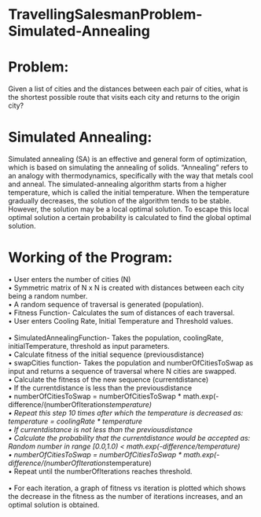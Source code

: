 # TravellingSalesmanProblem-Simulated-Annealing

# Problem:
Given a list of cities and the distances between each pair of cities, what is the shortest possible route that visits each city and returns to the origin city?

# Simulated Annealing:
Simulated annealing (SA) is an effective and general form of optimization, which is based on simulating the annealing of solids. “Annealing” refers to an analogy with thermodynamics, specifically with the way that metals cool and anneal. The simulated-annealing algorithm starts from a higher temperature, which is called the initial temperature. When the temperature gradually decreases, the solution of the algorithm tends to be stable. However, the solution may be a local optimal solution. To escape this local optimal solution a certain probability is calculated to find the global optimal solution.

# Working of the Program:
•	User enters the number of cities (N) </br>
•	Symmetric matrix of N x N is created with distances between each city being a random number.</br>
•	A random sequence of traversal is generated (population). </br>
•	Fitness Function- Calculates the sum of distances of each traversal. </br>
•	User enters Cooling Rate, Initial Temperature and Threshold values.</br>
</br>
•	SimulatedAnnealingFunction- Takes the population, coolingRate, initialTemperature, threshold as input parameters. </br>
    •	Calculate fitness of the initial sequence (previousdistance)</br>
    •	swapCities function- Takes the population and numberOfCitiesToSwap as input and returns a sequence of traversal where N cities are swapped. </br>
    •	Calculate the fitness of the new sequence (currentdistance)</br>
    •	If the currentdistance is less than the previousdistance</br>
    •	numberOfCitiesToSwap = numberOfCitiesToSwap * math.exp(-difference/(numberOfIterations*temperature)</br>
    •	Repeat this step 10 times after which the temperature is decreased as:</br>
        temperature = coolingRate * temperature</br>
    •	If currentdistance is not less than the previousdistance</br>
    •	Calculate the probability that the currentdistance would be accepted as:</br>
          Random number in range [0.0,1.0) < math.exp(-difference/temperature)</br>
    •	 numberOfCitiesToSwap = numberOfCitiesToSwap * math.exp(-difference/(numberOfIterations*temperature)</br>
•	Repeat until the numberOfIterations reaches threshold. </br>
</br>
•	For each iteration, a graph of fitness vs iteration is plotted which shows the decrease in the fitness as the number of iterations increases, and an optimal solution is obtained. </br>

